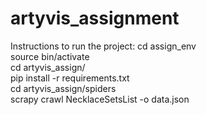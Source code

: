 # artyvis_assignment

Instructions to run the project:
  cd assign_env <br />
  source bin/activate <for linux machines> <br />
  cd artyvis_assign/ <br />
  pip install -r requirements.txt <br />
  cd artyvis_assign/spiders <br />
  scrapy crawl NecklaceSetsList -o data.json <br />
 

  
